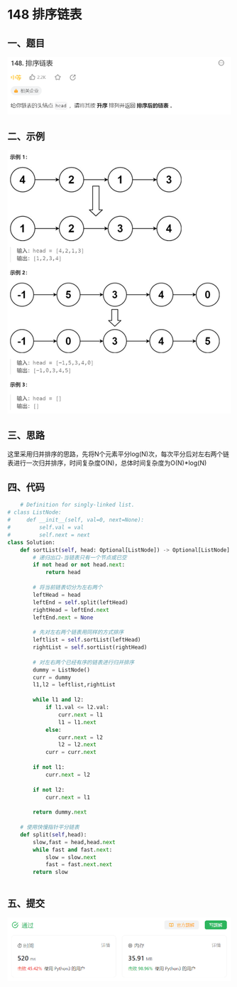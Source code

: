 # 148 排序链表

## 一、题目

![image-20231108100314457](./assets/image-20231108100314457.png)



## 二、示例

![image-20231108100333567](./assets/image-20231108100333567.png)



## 三、思路

这里采用归并排序的思路，先将N个元素平分log(N)次，每次平分后对左右两个链表进行一次归并排序，时间复杂度O(N)，总体时间复杂度为O(N)*log(N)



## 四、代码

```python
	# Definition for singly-linked list.
# class ListNode:
#     def __init__(self, val=0, next=None):
#         self.val = val
#         self.next = next
class Solution:
    def sortList(self, head: Optional[ListNode]) -> Optional[ListNode]:
        # 递归出口-当链表只有一个节点或已空
        if not head or not head.next:
            return head
        
        # 将当前链表切分为左右两个
        leftHead = head
        leftEnd = self.split(leftHead)
        rightHead = leftEnd.next
        leftEnd.next = None

        # 先对左右两个链表用同样的方式排序
        leftlist = self.sortList(leftHead)
        rightList = self.sortList(rightHead)

        # 对左右两个已经有序的链表进行归并排序
        dummy = ListNode()
        curr = dummy
        l1,l2 = leftlist,rightList

        while l1 and l2:
            if l1.val <= l2.val:
                curr.next = l1
                l1 = l1.next
            else:
                curr.next = l2
                l2 = l2.next
            curr = curr.next

        if not l1:
            curr.next = l2

        if not l2:
            curr.next = l1   

        return dummy.next

    # 使用快慢指针平分链表
    def split(self,head):
        slow,fast = head,head.next
        while fast and fast.next:
            slow = slow.next
            fast = fast.next.next
        return slow
    
```



## 五、提交

![image-20231108102625694](./assets/image-20231108102625694.png)